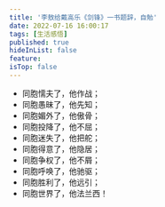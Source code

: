 ```yaml
---
title: '李敖给戴高乐《剑锋》一书题辞，自勉'
date: 2022-07-16 16:00:17
tags: [生活感悟]
published: true
hideInList: false
feature: 
isTop: false
---
```

- 同胞懦夫了，他作战；
- 同胞愚昧了，他先知；
- 同胞媚外了，他傲骨；
- 同胞投降了，他不屈；
- 同胞迷失了，他把舵；
- 同胞得意了，他隐居；
- 同胞争权了，他不屑；
- 同胞呼唤了，他驰驱；
- 同胞胜利了，他远引；
- 同胞世界了，他法兰西！
<!-- more -->
